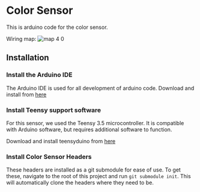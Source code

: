 # Color Sensor

This is arduino code for the color sensor.

Wiring map:
![map 4 0](https://user-images.githubusercontent.com/74201229/155244337-c20f173f-a93a-4156-8f16-831797d96b06.png)


## Installation

### Install the Arduino IDE

The Arduino IDE is used for all development of arduino code.  Download and install from [here](https://www.arduino.cc/en/software)

### Install Teensy support software

For this sensor, we used the Teensy 3.5 microcontroller.  It is compatible with Arduino software, but requires additional software to function.

Download and install teensyduino from [here](https://www.pjrc.com/teensy/td_download.html)

### Install Color Sensor Headers

These headers are installed as a git submodule for ease of use.  To get these, navigate to the root of this project and run `git submodule init`.  This will automatically clone the headers where they need to be.